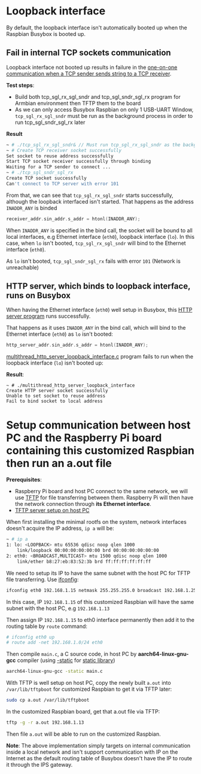 # Loopback interface
By default, the loopback interface isn't automatically booted up when the Raspbian Busybox is booted up.

## Fail in internal TCP sockets communication

Loopback interface not booted up results in failure in the [one-on-one communication when a TCP sender sends string to a TCP receiver](https://github.com/TranPhucVinh/C/tree/master/Transport%20layer#a-tcp-sender-sends-string-to-a-tcp-receiver).

**Test steps**: 
* Build both tcp_sgl_rx_sgl_sndr and tcp_sgl_sndr_sgl_rx program for Armbian environment then TFTP them to the board
* As we can only access Busybox Raspbian on only 1 USB-UART Window, ``tcp_sgl_rx_sgl_sndr`` must be run as the background process in order to run tcp_sgl_sndr_sgl_rx later 

**Result**
```sh
~ # ./tcp_sgl_rx_sgl_sndr& // Must run tcp_sgl_rx_sgl_sndr as the background process as can only access Busybox Raspbian on only 1 USB-UART Window 
~ # Create TCP receiver socket successfully 
Set socket to reuse address successfully 
Start TCP socket receiver successfully through binding 
Waiting for a TCP sender to connect ... 
~ # ./tcp_sgl_sndr_sgl_rx 
Create TCP socket successfully 
Can't connect to TCP server with error 101
```

From that, we can see that ``tcp_sgl_rx_sgl_sndr`` starts successfully, although the loopback interfaced isn't started. That happens as the address ``INADDR_ANY`` is binded

```c
receiver_addr.sin_addr.s_addr = htonl(INADDR_ANY); 
```
When ``INADDR_ANY`` is specified in the bind call, the socket will be bound to all local interfaces, e.g Ethernet interface (``eth0``), loopback interface (``lo``). In this case, when ``lo`` isn't booted, ``tcp_sgl_rx_sgl_sndr`` will bind to the Ethernet interface (``eth0``).

As ``lo`` isn't booted, ``tcp_sgl_sndr_sgl_rx`` fails with error ``101`` (Network is unreachable)
## HTTP server, which binds to loopback interface, runs on Busybox

When having the Ethernet interface (``eth0``) well setup in Busybox, this [HTTP server program](https://github.com/TranPhucVinh/C/blob/master/Application%20layer/HTTP%20server/multithread_http_server.c) runs successfully. 

That happens as it uses ``INADDR_ANY`` in the bind call, which will bind to the  Ethernet interface (``eth0``) as ``lo`` isn't booted:

```c
http_server_addr.sin_addr.s_addr = htonl(INADDR_ANY); 
```

[multithread_http_server_loopback_interface.c](multithread_http_server_loopback_interface.c) program fails to run when the loopback interface (``lo``) isn't booted up:

**Result**:
```
~ # ./multithread_http_server_loopback_interface
Create HTTP server socket successfully
Unable to set socket to reuse address
Fail to bind socket to local address
```
# Setup communication between host PC and the Raspberry Pi board containing this customized Raspbian then run an a.out file

**Prerequisites**:
* Raspberry Pi board and host PC connect to the same network, we will use [TFTP](https://github.com/TranPhucVinh/Linux-Shell/tree/master/Application%20layer#tftp) for file transferring between them. Raspberry Pi will then have the network connection through **its Ethernet interface**.
* [TFTP server setup on host PC](https://github.com/TranPhucVinh/Linux-Shell/tree/master/Application%20layer#tftp)

When first installing the minimal rootfs on the system, network interfaces doesn't acquire the IP address, ``ip a`` will be:
```sh
~ # ip a
1: lo: <LOOPBACK> mtu 65536 qdisc noop qlen 1000
    link/loopback 00:00:00:00:00:00 brd 00:00:00:00:00:00
2: eth0: <BROADCAST,MULTICAST> mtu 1500 qdisc noop qlen 1000
    link/ether b8:27:eb:83:52:3b brd ff:ff:ff:ff:ff:ff
```

We need to setup its IP to have the same subnet with the host PC for TFTP file transferring. Use [ifconfig]():
```sh
ifconfig eth0 192.168.1.15 netmask 255.255.255.0 broadcast 192.168.1.255
```
In this case, IP ``192.168.1.15`` of this customized Raspbian will have the same subnet with the host PC, e.g ``192.168.1.13``

Then assign IP ``192.168.1.15`` to eth0 interface permanently then add it to the routing table by ``route`` command:

```sh
# ifconfig eth0 up
# route add -net 192.168.1.0/24 eth0
```

Then compile ``main.c``, a C source code, in host PC by **aarch64-linux-gnu-gcc** compiler (using [-static](https://github.com/TranPhucVinh/C/blob/master/Environment/GCC%20compiler.md#-static) for [static library](https://github.com/TranPhucVinh/C/blob/master/Environment/Static%20library.md))

```sh
aarch64-linux-gnu-gcc -static main.c
```
With TFTP is well setup on host PC, copy the newly built ``a.out`` into ``/var/lib/tftpboot`` for customized Raspbian to get it via TFTP later:

```sh
sudo cp a.out /var/lib/tftpboot
```

In the customized Raspbian board, get that a.out file via TFTP:

```sh
tftp -g -r a.out 192.168.1.13
```
Then file ``a.out`` will be able to run on the customized Raspbian.

**Note**: The above implementation simply targets on internal communication inside a local network and isn't support communication with IP on the Internet as the default routing table of Busybox doesn't have the IP to route it through the IPS gateway.